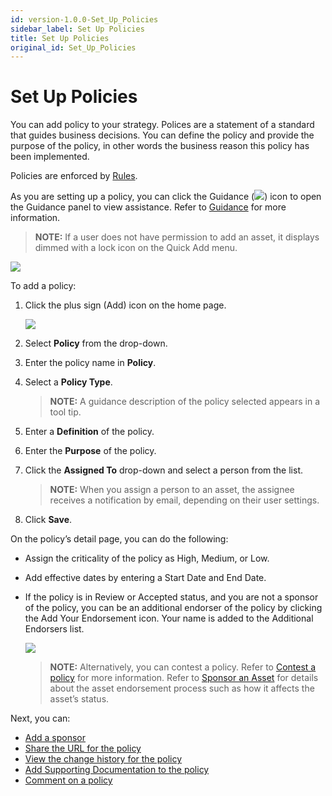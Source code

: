 ```yaml
---
id: version-1.0.0-Set_Up_Policies
sidebar_label: Set Up Policies
title: Set Up Policies
original_id: Set_Up_Policies
---
```


# Set Up Policies

You can add policy to your strategy. Polices are a statement of a
standard that guides business decisions. You can define the policy and
provide the purpose of the policy, in other words the business reason
this policy has been implemented.

Policies are enforced by [Rules](Set_Up_Rules.md).

As you are setting up a policy, you can click the Guidance
(![](Resources/Images/Guidance_Icon.png)) icon to open the Guidance
panel to view assistance. Refer to [Guidance](Guidance.md) for more
information.

>**NOTE:** If a user does not have permission to add an asset, it
displays dimmed with a lock icon on the Quick Add menu.

![](Resources/Images/DitheredPermissionsIcons.PNG)

To add a policy:

1.  Click the plus sign (Add) icon on the home page.
    
    ![](Resources/Images/Add_Asset.png)

2.  Select **Policy** from the drop-down.

3.  Enter the policy name in **Policy**.

4.  Select a **Policy Type**.
    
    >**NOTE:** A guidance description of the policy selected appears in a
    tool tip.

5.  Enter a **Definition** of the policy.

6.  Enter the **Purpose** of the policy.

7.  Click the **Assigned To** drop-down and select a person from the
    list.
    
    >**NOTE:** When you assign a person to an asset, the assignee
    receives a notification by email, depending on their user settings.

8.  Click **Save**.

On the policy’s detail page, you can do the following:

  - Assign the criticality of the policy as High, Medium, or Low.

  - Add effective dates by entering a Start Date and End Date.

  - If the policy is in Review or Accepted status, and you are not a
    sponsor of the policy, you can be an additional endorser of the
    policy by clicking the Add Your Endorsement icon. Your name is added
    to the Additional Endorsers list.
    
    ![](Resources/Images/addtional_endorser.png)
    
    >**NOTE:** Alternatively, you can contest a policy. Refer to [Contest
    a policy](Contest_an_Asset_Non-sponsors.md) for more
    information. Refer to [Sponsor an Asset](Sponsor_an_Asset.md)
    for details about the asset endorsement process such as how it
    affects the asset’s status.

Next, you can:

  - [Add a sponsor](Add_a_Sponsor_to_an_Asset.md)
  - [Share the URL for the policy](Share_URLs_for_Assets.md)
  - [View the change history for the
    policy](View_Change_History_for_Assets.md)
  - [Add Supporting Documentation to the
    policy](Add_Supporting_Doc.md)
  - [Comment on a policy](Comment_on_an_Asset.md)
